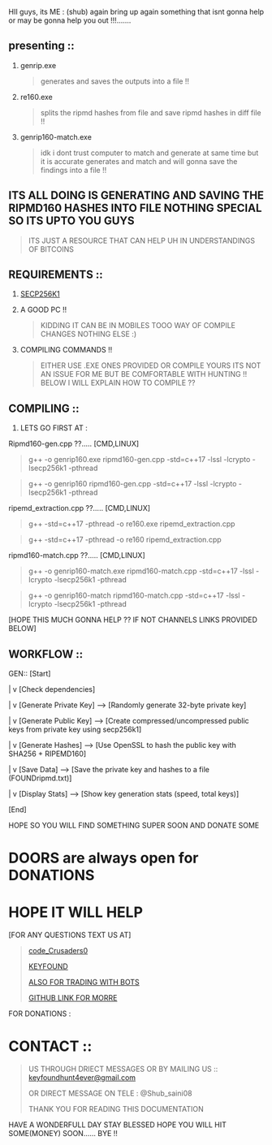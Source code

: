 HII  guys, its ME : (shub) again bring up again something that isnt gonna help or may be gonna help you out !!!.......

## presenting :: 

1. genrip.exe
   > generates and saves the outputs into a file !!

3. re160.exe
    > splits the ripmd hashes from file and save ripmd hashes in diff file !!

5. genrip160-match.exe
   > idk i dont trust computer to match  and generate at same time but it is accurate  generates and match and will gonna save the findings into a file  !!

## ITS ALL DOING IS GENERATING AND SAVING THE RIPMD160 HASHES INTO FILE NOTHING SPECIAL SO ITS UPTO YOU GUYS 
> ITS JUST A RESOURCE THAT CAN HELP UH IN UNDERSTANDINGS OF BITCOINS

## REQUIREMENTS :: 

1. [SECP256K1](https://github.com/bitcoin-core/secp256k1.git)

2. A GOOD PC !!
   > KIDDING IT CAN BE IN MOBILES TOOO WAY OF COMPILE CHANGES NOTHING ELSE :)

3. COMPILING COMMANDS !!
   > EITHER USE .EXE ONES PROVIDED OR COMPILE YOURS ITS NOT AN ISSUE FOR ME BUT BE COMFORTABLE WITH HUNTING !!
   > BELOW I WILL EXPLAIN HOW TO COMPILE ??

## COMPILING ::
1. LETS GO FIRST AT :

Ripmd160-gen.cpp ??..... [CMD,LINUX]

> g++ -o genrip160.exe ripmd160-gen.cpp -std=c++17 -lssl -lcrypto -lsecp256k1 -pthread

> g++ -o genrip160 ripmd160-gen.cpp -std=c++17 -lssl -lcrypto -lsecp256k1 -pthread


ripemd_extraction.cpp ??..... [CMD,LINUX]


> g++ -std=c++17 -pthread -o re160.exe ripemd_extraction.cpp

> g++ -std=c++17 -pthread -o re160 ripemd_extraction.cpp


ripmd160-match.cpp  ??..... [CMD,LINUX]


> g++ -o genrip160-match.exe ripmd160-match.cpp -std=c++17 -lssl -lcrypto -lsecp256k1 -pthread

> g++ -o genrip160-match ripmd160-match.cpp -std=c++17 -lssl -lcrypto -lsecp256k1 -pthread


[HOPE THIS MUCH GONNA HELP ?? IF NOT CHANNELS LINKS PROVIDED BELOW]

## WORKFLOW ::


GEN::
[Start]

   |
   v
[Check dependencies]

   |
   v
[Generate Private Key]  --> [Randomly generate 32-byte private key]

   |
   v
[Generate Public Key]   --> [Create compressed/uncompressed public keys from private key using secp256k1]

   |
   v
[Generate Hashes]       --> [Use OpenSSL to hash the public key with SHA256 + RIPEMD160]

   |
   v
[Save Data]             --> [Save the private key and hashes to a file (FOUNDripmd.txt)]

   |
   v
[Display Stats]         --> [Show key generation stats (speed, total keys)]

[End]

HOPE SO YOU WILL FIND SOMETHING SUPER SOON AND DONATE SOME 

# DOORS are always open for DONATIONS 

# HOPE IT WILL HELP
[FOR ANY QUESTIONS TEXT US AT]

> [code_Crusaders0](https://t.me/code_Crusaders0)
> 
> [KEYFOUND](https://t.me/privatekeydirectorygroup)
> 
> [ALSO FOR TRADING WITH BOTS](https://t.me/+ggaun3gLB900MGY0)
> 
> [GITHUB LINK FOR MORRE](https://github.com/Shubsaini08)

FOR DONATIONS : 

# CONTACT :: 
> US THROUGH DRIECT MESSAGES OR BY MAILING US :: keyfoundhunt4ever@gmail.com
> 
> OR DIRECT MESSAGE ON TELE : @Shub_saini08
>
> THANK YOU FOR READING THIS DOCUMENTATION

HAVE A WONDERFULL DAY STAY BLESSED HOPE YOU WILL HIT SOME(MONEY) SOON......
BYE !!



